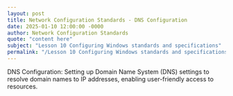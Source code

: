 ```yaml
---
layout: post
title: Network Configuration Standards - DNS Configuration
date: 2025-01-10 12:00:00 -0000
author: Network Configuration Standards
quote: "content here"
subject: "Lesson 10 Configuring Windows standards and specifications"
permalink: "/Lesson 10 Configuring Windows standards and specifications/Network Configuration Standards/Network Configuration Standards - DNS Configuration"
---
```


DNS Configuration: Setting up Domain Name System (DNS) settings to resolve domain names to IP addresses, enabling user-friendly access to resources.
